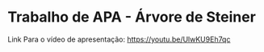 
<H1> Trabalho de APA - Árvore de Steiner </H1>

Link Para o vídeo de apresentação: https://youtu.be/UlwKU9Eh7qc

